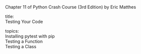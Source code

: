 Chapter 11 of Python Crash Course (3rd Edition) by Eric Matthes

title:  
Testing Your Code  

topics:  
Installing pytest with pip  
Testing a Function  
Testing a Class  